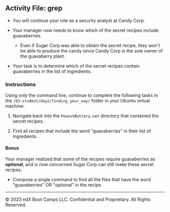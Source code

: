 ## Activity File: grep  
 
- You will continue your role as a security analyst at Candy Corp.

- Your manager now needs to know which of the secret recipes include guavaberries. 

  - Even if Sugar Corp was able to obtain the secret recipe, they won't be able to produce the candy since Candy Corp is the sole owner of the guavaberry plant.

- Your task is to determine which of the secret recipes contain guavaberries in the list of ingredients.

### Instructions

 Using only the command line, continue to complete the following tasks in the `/03-student/day2/finding_your_way/` folder in your Ubuntu virtual machine:

1. Navigate back into the `PeanutButtery.net` directory that contained the secret recipes. 

2. Find all recipes that include the word "guavaberries" in their list of ingredients.
    
#### Bonus

Your manager realized that some of the recipes require guavaberries as **optional**, and is now concerned Sugar Corp can still make these secret recipes.

- Compose a single command to find all the files that have the word "guavaberries" OR "optional" in the recipe. 

---

© 2023 edX Boot Camps LLC. Confidential and Proprietary. All Rights Reserved.
